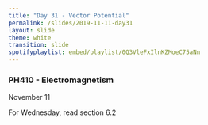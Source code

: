 ```yaml
---
title: "Day 31 - Vector Potential"
permalink: /slides/2019-11-11-day31
layout: slide
theme: white
transition: slide
spotifyplaylist: embed/playlist/0Q3VleFxIlnKZMoeC75aNn
---
```


<section data-markdown="">

### PH410 - Electromagnetism

November 11

For Wednesday, read section 6.2
</section>

